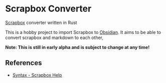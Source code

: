 # Scrapbox Converter

[Scrapbox](https://scrapbox.io/) converter written in Rust

This is a hobby project to import Scrapbox to [Obsidian](https://obsidian.md/).
It aims to be able to convert scrapbox and markdown to each other,

**Note: This is still in early alpha and is subject to change at any time!**

## References

-   [Syntax - Scrapbox Help](https://scrapbox.io/help/Syntax)
